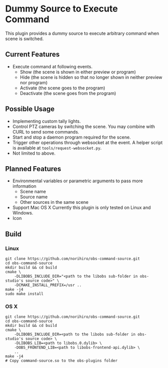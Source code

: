 Dummy Source to Execute Command
===============================

This plugin provides a dummy source to execute arbitrary command when scene is switched.

## Current Features

* Execute command at following events.
  * Show (the scene is shown in either preview or program)
  * Hide (the scene is hidden so that no longer shown in neither preview nor program)
  * Activate (the scene goes to the program)
  * Deactivate (the scene goes from the program)

## Possible Usage

* Implementing custom tally lights.
* Control PTZ cameras by switching the scene.
  You may combine with CURL to send some commands.
* Start and stop a daemon program required for the scene.
* Trigger other operations through websocket at the event.
  A helper script is available at `tools/request-websocket.py`.
* Not limited to above.

## Planned Features

* Environmental variables or parametric arguments to pass more information
  * Scene name
  * Source name
  * Other sources in the same scene
* Support Mac OS X
  Currently this plugin is only tested on Linux and Windows.
* Icon

## Build

### Linux
```
git clone https://github.com/norihiro/obs-command-source.git
cd obs-command-source
mkdir build && cd build
cmake \
	-DLIBOBS_INCLUDE_DIR="<path to the libobs sub-folder in obs-studio's source code>" \
	-DCMAKE_INSTALL_PREFIX=/usr ..
make -j4
sudo make install
```

### OS X
```
git clone https://github.com/norihiro/obs-command-source.git
cd obs-command-source
mkdir build && cd build
cmake \
	-DLIBOBS_INCLUDE_DIR=<path to the libobs sub-folder in obs-studio's source code> \
	-DLIBOBS_LIB=<path to libobs.0.dylib> \
	-DOBS_FRONTEND_LIB=<path to libobs-frontend-api.dylib> \
	..
make -j4
# Copy command-source.so to the obs-plugins folder
```
